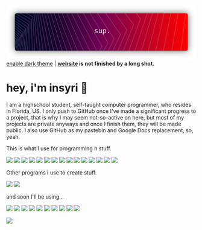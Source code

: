 ![](https://raw.githubusercontent.com/insyri/insyri/fe861b5f276bcbe24b91ef24cb53c91c9a8e2ddd/gRM.svg)
[enable dark theme](https://docs.github.com/en/github/setting-up-and-managing-your-github-user-account/managing-your-theme-settings) | **[website](https://insyri.github.io/) is not finished by a long shot.**
# hey, i'm insyri :wave:

I am a highschool student, self-taught computer programmer, who resides in Florida, US. I only push to GitHub once I've made a significant progress to a project, that is why I may seem not-so-active on here, but most of my projects are private anyways and once I finish them, they will be made public. I also use GitHub as my pastebin and Google Docs replacement, so, yeah.

This is what I use for programming n stuff.

![](https://img.shields.io/badge/Visual%20Studio%20Code-05122A?logo=visual-studio-code&logoColor=0078d7&style=for-the-badge) ![](https://shields.io/badge/Windows%2010-05122A?logo=windows&logoColor=0078D6&style=for-the-badge) ![](https://shields.io/badge/Typescript-05122A?logo=typescript&style=for-the-badge) ![](https://shields.io/badge/Javascript-05122A?logo=javascript&style=for-the-badge) ![](https://shields.io/badge/Rust-05122A?logo=rust&logoColor=e33c24&style=for-the-badge) ![](https://shields.io/badge/Git-05122A?logo=git&style=for-the-badge) ![](https://shields.io/badge/Windows%20Terminal-05122A?logo=windows-terminal&style=for-the-badge) ![](https://shields.io/badge/Node.js-05122A?logo=node.js&style=for-the-badge) ![](https://shields.io/badge/Nodemon-05122A?logo=nodemon&style=for-the-badge) ![](https://shields.io/badge/Prisma-05122A?logo=prisma&style=for-the-badge) ![](https://shields.io/badge/React-05122A?&logoColor=2C2D72&logo=react&style=for-the-badge) ![](https://shields.io/badge/Npm-05122A?logo=npm&style=for-the-badge) ![](https://shields.io/badge/Lua-05122A?logo=lua&logoColor=2C2D72&style=for-the-badge) ![](https://shields.io/badge/Powershell-05122A?logo=powershell&style=for-the-badge) ![](https://shields.io/badge/Stack%20Overflow-05122A?logo=stack-overflow&style=for-the-badge)

Other programs I use to create stuff.

![](https://shields.io/badge/Affinity%20Designer-05122A?logo=affinity-designer&logoColor=1B72BE&style=for-the-badge) ![](https://shields.io/badge/Roblox%20(Studio)-05122A?logo=roblox&style=for-the-badge)

and soon I'll be using...

![](https://shields.io/badge/Unreal%20Engine-05122A?logo=unreal-engine&style=for-the-badge) ![](https://shields.io/badge/Wolfram-05122A?logo=wolfram-language&logoColor=DD1100&style=for-the-badge) ![](https://shields.io/badge/C++-05122A?logo=C%2B%2B&logoColor=00599C&style=for-the-badge) ![](https://shields.io/badge/Java-05122A?logo=java&logoColor=00599C&style=for-the-badge)  ![](https://shields.io/badge/DigitalOcean-05122A?logo=digitalocean&style=for-the-badge) ![](https://shields.io/badge/Source%20Engine-05122A?logo=source-engine&style=for-the-badge) ![](https://shields.io/badge/Cloudflare-05122A?logo=cloudflare&style=for-the-badge) ![](https://shields.io/badge/FFmpeg-05122A?logo=ffmpeg&logoColor=007808&style=for-the-badge) ![](https://shields.io/badge/GNU%20PGP-05122A?logo=gnu-privacy-guard&style=for-the-badge) ![](https://shields.io/badge/DirectX%2012%20Ultimate-05122A?logo=microsoft&logoColor=83bb05&style=for-the-badge)

![](https://camo.githubusercontent.com/f2fc76db99680b4630861e9989062ad2ae3c042b077922f81e8eb20cae9b9f08/68747470733a2f2f6d6574726963732e6c65636f712e696f2f696e73797269)
